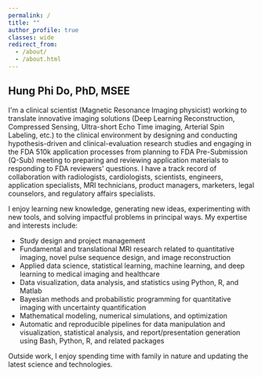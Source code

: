 ```yaml
---
permalink: /
title: ""
author_profile: true
classes: wide
redirect_from: 
  - /about/
  - /about.html
---
```


Hung Phi Do, PhD, MSEE
------

I'm a clinical scientist (Magnetic Resonance Imaging physicist) working to translate innovative imaging solutions (Deep Learning Reconstruction, Compressed Sensing, Ultra-short Echo Time imaging, Arterial Spin Labeling, etc.) to the clinical environment by designing and conducting hypothesis-driven and clinical-evaluation research studies and engaging in the FDA 510k application processes from planning to FDA Pre-Submission (Q-Sub) meeting to preparing and reviewing application materials to responding to FDA reviewers' questions. I have a track record of collaboration with radiologists, cardiologists, scientists, engineers, application specialists, MRI technicians, product managers, marketers, legal counselors, and regulatory affairs specialists.

I enjoy learning new knowledge, generating new ideas, experimenting with new tools, and solving impactful problems in principal ways. My expertise and interests include:

* Study design and project management
* Fundamental and translational MRI research related to quantitative imaging, novel pulse sequence design, and image reconstruction
* Applied data science, statistical learning, machine learning, and deep learning to medical imaging and healthcare
* Data visualization, data analysis, and statistics using Python, R, and Matlab
* Bayesian methods and probabilistic programming for quantitative imaging with uncertainty quantification
* Mathematical modeling, numerical simulations, and optimization
* Automatic and reproducible pipelines for data manipulation and visualization, statistical analysis, and report/presentation generation using Bash, Python, R, and related packages

Outside work, I enjoy spending time with family in nature and updating the latest science and technologies.
